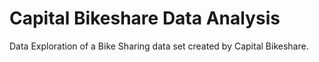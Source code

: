 # Capital Bikeshare Data Analysis
Data Exploration of a Bike Sharing data set created by Capital Bikeshare.
